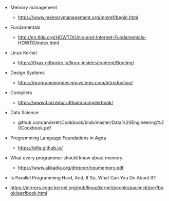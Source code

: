 * Memory management
  * https://www.memorymanagement.org/mmref/begin.html

* Fundamentals 
  * http://en.tldp.org/HOWTO/Unix-and-Internet-Fundamentals-HOWTO/index.html

* Linux Kernel
  * https://0xax.gitbooks.io/linux-insides/content/Booting/

* Design Systems
  * https://programmingdesignsystems.com/introduction/

* Compilers
  * https://www3.nd.edu/~dthain/compilerbook/

* Data Science
  * github.com/andkret/Cookbook/blob/master/Data%20Engineering%20Cookbook.pdf

* Programming Language Foundations in Agda
  * https://plfa.github.io/

* What every programmer should know about memory
  * https://www.akkadia.org/drepper/cpumemory.pdf

* Is Parallel Programming Hard, And, If So, What Can You Do About It?
 * https://mirrors.edge.kernel.org/pub/linux/kernel/people/paulmck/perfbook/perfbook.html 

